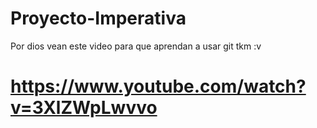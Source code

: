# Proyecto-Imperativa
Por dios vean este video para que aprendan a usar git tkm :v
# https://www.youtube.com/watch?v=3XlZWpLwvvo
